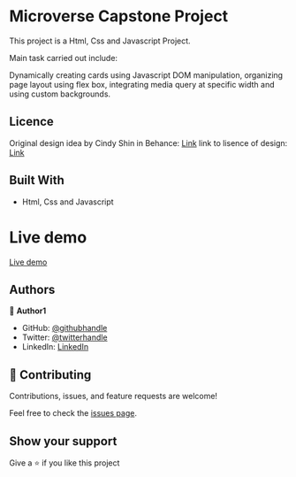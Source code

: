 # Microverse Capstone Project

This project is a Html, Css and Javascript Project.

Main task carried out include:

Dynamically creating cards using Javascript DOM manipulation, organizing page layout using flex box, integrating media query at specific width and using custom backgrounds.

## Licence

Original design idea by Cindy Shin in Behance: [Link](https://www.behance.net/adagio07) link to lisence of design: [Link](https://creativecommons.org/licenses/by-nc/4.0/legalcode)

## Built With

- Html, Css and Javascript

# Live demo

[Live demo](https://aminabuhari.github.io/Capstone-Project-/)

## Authors

👤 **Author1**

- GitHub: [@githubhandle](https://github.com/AminaBuhari)
- Twitter: [@twitterhandle](https://twitter.com/AminaBuhari)
- LinkedIn: [LinkedIn](https://linkedin.com/in/AminaBuhari)

## 🤝 Contributing

Contributions, issues, and feature requests are welcome!

Feel free to check the [issues page](../../issues/).

## Show your support

Give a ⭐️ if you like this project
